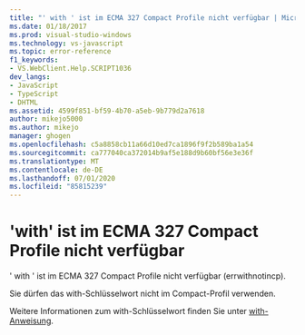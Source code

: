 ```yaml
---
title: "' with ' ist im ECMA 327 Compact Profile nicht verfügbar | Microsoft-Dokumentation"
ms.date: 01/18/2017
ms.prod: visual-studio-windows
ms.technology: vs-javascript
ms.topic: error-reference
f1_keywords:
- VS.WebClient.Help.SCRIPT1036
dev_langs:
- JavaScript
- TypeScript
- DHTML
ms.assetid: 4599f851-bf59-4b70-a5eb-9b779d2a7618
author: mikejo5000
ms.author: mikejo
manager: ghogen
ms.openlocfilehash: c5a8858cb11a66d10ed7ca1896f9f2b589ba1a54
ms.sourcegitcommit: ca777040ca372014b9af5e188d9b60bf56e3e36f
ms.translationtype: MT
ms.contentlocale: de-DE
ms.lasthandoff: 07/01/2020
ms.locfileid: "85815239"
---
```

# <a name="with-not-available-in-the-ecma-327-compact-profile"></a>'with' ist im ECMA 327 Compact Profile nicht verfügbar
' with ' ist im ECMA 327 Compact Profile nicht verfügbar (errwithnotincp).  
  
 Sie dürfen das with-Schlüsselwort nicht im Compact-Profil verwenden.  
  
 Weitere Informationen zum with-Schlüsselwort finden Sie unter [with-Anweisung](../../javascript/reference/with-statement-javascript.md).